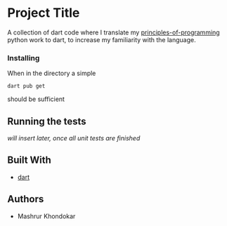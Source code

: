 # Project Title

A collection of dart code where I translate my [principles-of-programming](https://github.com/theMashrur/principles-of-programming) python work to dart, to increase my familiarity with the language.

### Installing

When in the directory a simple
```
dart pub get
```
should be sufficient

## Running the tests

*will insert later, once all unit tests are finished*

## Built With

* [dart](https://dart.dev/)

## Authors

* Mashrur Khondokar
